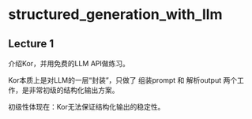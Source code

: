 # structured_generation_with_llm

## Lecture 1

介绍Kor，并用免费的LLM API做练习。

Kor本质上是对LLM的一层“封装”，只做了 组装prompt 和 解析output 两个工作，是非常初级的结构化输出方案。

初级性体现在：Kor无法保证结构化输出的稳定性。


